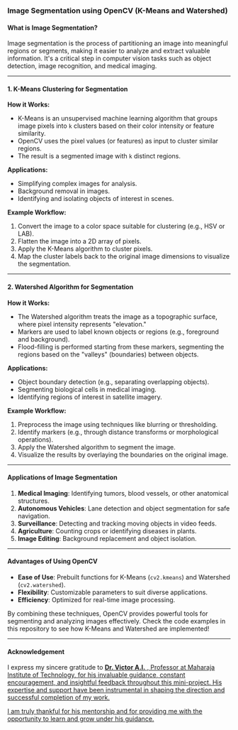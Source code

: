 ### **Image Segmentation using OpenCV (K-Means and Watershed)**

#### **What is Image Segmentation?**
Image segmentation is the process of partitioning an image into meaningful regions or segments, making it easier to analyze and extract valuable information. It's a critical step in computer vision tasks such as object detection, image recognition, and medical imaging.

---

#### **1. K-Means Clustering for Segmentation**
**How it Works:**
- K-Means is an unsupervised machine learning algorithm that groups image pixels into `k` clusters based on their color intensity or feature similarity.
- OpenCV uses the pixel values (or features) as input to cluster similar regions.
- The result is a segmented image with `k` distinct regions.

**Applications:**
- Simplifying complex images for analysis.
- Background removal in images.
- Identifying and isolating objects of interest in scenes.

**Example Workflow:**
1. Convert the image to a color space suitable for clustering (e.g., HSV or LAB).
2. Flatten the image into a 2D array of pixels.
3. Apply the K-Means algorithm to cluster pixels.
4. Map the cluster labels back to the original image dimensions to visualize the segmentation.

---

#### **2. Watershed Algorithm for Segmentation**
**How it Works:**
- The Watershed algorithm treats the image as a topographic surface, where pixel intensity represents "elevation."
- Markers are used to label known objects or regions (e.g., foreground and background).
- Flood-filling is performed starting from these markers, segmenting the regions based on the "valleys" (boundaries) between objects.

**Applications:**
- Object boundary detection (e.g., separating overlapping objects).
- Segmenting biological cells in medical imaging.
- Identifying regions of interest in satellite imagery.

**Example Workflow:**
1. Preprocess the image using techniques like blurring or thresholding.
2. Identify markers (e.g., through distance transforms or morphological operations).
3. Apply the Watershed algorithm to segment the image.
4. Visualize the results by overlaying the boundaries on the original image.

---

#### **Applications of Image Segmentation**
1. **Medical Imaging**: Identifying tumors, blood vessels, or other anatomical structures.
2. **Autonomous Vehicles**: Lane detection and object segmentation for safe navigation.
3. **Surveillance**: Detecting and tracking moving objects in video feeds.
4. **Agriculture**: Counting crops or identifying diseases in plants.
5. **Image Editing**: Background replacement and object isolation.

---

#### **Advantages of Using OpenCV**
- **Ease of Use**: Prebuilt functions for K-Means (`cv2.kmeans`) and Watershed (`cv2.watershed`).
- **Flexibility**: Customizable parameters to suit diverse applications.
- **Efficiency**: Optimized for real-time image processing.

By combining these techniques, OpenCV provides powerful tools for segmenting and analyzing images effectively. Check the code examples in this repository to see how K-Means and Watershed are implemented!

---

#### **Acknowledgement**
  I express my sincere gratitude to <a href="https://github.com/Victor-Ikechukwu">**Dr. Victor A.I.** , Professor at Maharaja Institute of Technology, for his invaluable guidance, constant encouragement, and insightful feedback throughout this mini-project. His expertise and support have been instrumental in shaping the direction and successful completion of my work.

I am truly thankful for his mentorship and for providing me with the opportunity to learn and grow under his guidance.